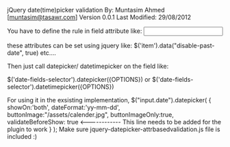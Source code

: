 
jQuery date(time)picker validation
By: Muntasim Ahmed [muntasim@tasawr.com]
Version 0.0.1
Last Modified: 29/08/2012

You have to define the rule in field attribute like:
<input type="text" class="date"
   data-disable-past-date="true"
   data-greater-than-field="ANOTHER FILED ID"
   data-greater-than-date="SOME DATE STRING"
   data-greater-than-eq-field="ANOTHER FILED ID"
   data-greater-than-eq-date="SOME DATE STRING"
   data-less-than-field="ANOTHER FILED ID"
   data-less-than-date="SOME DATE STRING"
   data-less-than-eq-field="ANOTHER FILED ID"
   data-less-than-eq-date="SOME DATE STRING"
   data-eq-field="ANOTHER FILED ID"
   data-eq-date="SOME DATE STRING"
   data-not-eq-field="ANOTHER FILED ID"
   data-not-eq-date="SOME DATE STRING"
   />

   these attributes can be set using jquery like:
   $('item').data("disable-past-date", true) etc....


   Then just call datepicker/ datetimepicker on the field like:

   $('date-fields-selector').datepicker({OPTIONS})
   or
   $('date-fields-selector').datetimepicker({OPTIONS})

   For using it in the exsisting implementation,
   $("input.date").datepicker(
       { showOn:'both',
         dateFormat:'yy-mm-dd',
         buttonImage:"/assets/calender.jpg",
         buttonImageOnly:true,
         validateBeforeShow: true          <------------ This line needs to be added for the plugin to work
     }
   );
  Make sure jquery-datepicker-attrbasedvalidation.js file is included :)	

